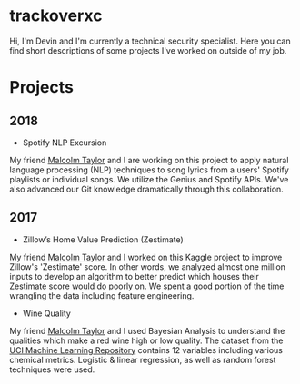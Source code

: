 # trackoverxc
Hi, I'm Devin and I'm currently a technical security specialist. Here you can find short descriptions of some projects I've worked on outside of my job.

# Projects

## 2018
* Spotify NLP Excursion

My friend [Malcolm Taylor](malcolmtaylor15.github.io) and I are working on this project to apply natural language processing (NLP) techniques to song lyrics from a users' Spotify playlists or individual songs. We utilize the Genius and Spotify APIs. We've also advanced our Git knowledge dramatically through this collaboration.

## 2017
* Zillow’s Home Value Prediction (Zestimate)

My friend [Malcolm Taylor](malcolmtaylor15.github.io) and I worked on this Kaggle project to improve Zillow's 'Zestimate' score. In other words, we analyzed almost one million inputs to develop an algorithm to better predict which houses their Zestimate score would do poorly on. We spent a good portion of the time wrangling the data including feature engineering.

* Wine Quality

My friend [Malcolm Taylor](malcolmtaylor15.github.io) and I used Bayesian Analysis to understand the qualities which make a red wine high or low quality. The dataset from the [UCI Machine Learning Repository](https://archive.ics.uci.edu/ml/datasets/Wine+Quality) contains 12 variables including various chemical metrics. Logistic & linear regression, as well as random forest techniques were used.
